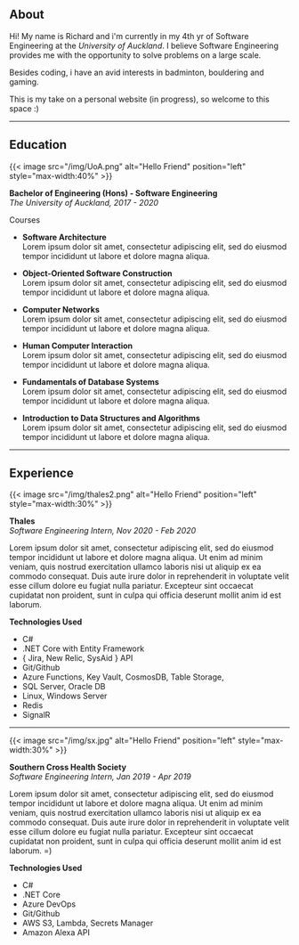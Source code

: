 ## About

Hi! My name is Richard and i'm currently in my 4th yr of Software Engineering at the *University of Auckland*. I believe Software Engineering provides me with the opportunity to solve 
problems on a large scale.
  
Besides coding, i have an avid interests in badminton, bouldering and gaming.

This is my take on a personal website (in progress), so welcome to this space :)



-------------------------------------------

## Education

{{< image src="/img/UoA.png" alt="Hello Friend" position="left" style="max-width:40%" >}}


**Bachelor of Engineering (Hons) - Software Engineering**  
*The University of Auckland, 2017 - 2020*

Courses
* **Software Architecture**  
Lorem ipsum dolor sit amet, consectetur adipiscing elit, sed do eiusmod tempor incididunt ut labore et dolore magna aliqua. 

* **Object-Oriented Software Construction**  
Lorem ipsum dolor sit amet, consectetur adipiscing elit, sed do eiusmod tempor incididunt ut labore et dolore magna aliqua. 

* **Computer Networks**  
Lorem ipsum dolor sit amet, consectetur adipiscing elit, sed do eiusmod tempor incididunt ut labore et dolore magna aliqua. 
	
* **Human Computer Interaction**  
Lorem ipsum dolor sit amet, consectetur adipiscing elit, sed do eiusmod tempor incididunt ut labore et dolore magna aliqua. 
	
* **Fundamentals of Database Systems**   
Lorem ipsum dolor sit amet, consectetur adipiscing elit, sed do eiusmod tempor incididunt ut labore et dolore magna aliqua. 
	
* **Introduction to Data Structures and Algorithms**  
Lorem ipsum dolor sit amet, consectetur adipiscing elit, sed do eiusmod tempor incididunt ut labore et dolore magna aliqua. 

-------------------------------------------

## Experience

{{< image src="/img/thales2.png" alt="Hello Friend" position="left" style="max-width:30%" >}}

**Thales**  
_Software Engineering Intern, Nov 2020 - Feb 2020_

Lorem ipsum dolor sit amet, consectetur adipiscing elit, sed do eiusmod tempor incididunt ut labore et dolore magna aliqua. 
Ut enim ad minim veniam, quis nostrud exercitation ullamco laboris nisi ut aliquip ex ea commodo consequat. 
Duis aute irure dolor in reprehenderit in voluptate velit esse cillum dolore eu fugiat nulla pariatur. 
Excepteur sint occaecat cupidatat non proident, sunt in culpa qui officia deserunt mollit anim id est laborum. 

**Technologies Used**

 * C#
 * .NET Core with Entity Framework
 * { Jira, New Relic, SysAid } API
 * Git/Github
 * Azure Functions, Key Vault, CosmosDB, Table Storage, 
 * SQL Server, Oracle DB
 * Linux, Windows Server
 * Redis
 * SignalR

-------------------------------------------


{{< image src="/img/sx.jpg" alt="Hello Friend" position="left" style="max-width:30%" >}}

**Southern Cross Health Society**  
_Software Engineering Intern, Jan 2019 - Apr 2019_

Lorem ipsum dolor sit amet, consectetur adipiscing elit, sed do eiusmod tempor incididunt ut labore et dolore magna aliqua. 
Ut enim ad minim veniam, quis nostrud exercitation ullamco laboris nisi ut aliquip ex ea commodo consequat. 
Duis aute irure dolor in reprehenderit in voluptate velit esse cillum dolore eu fugiat nulla pariatur. 
Excepteur sint occaecat cupidatat non proident, sunt in culpa qui officia deserunt mollit anim id est laborum. =)

**Technologies Used**

 * C#
 * .NET Core
 * Azure DevOps
 * Git/Github
 * AWS S3, Lambda, Secrets Manager
 * Amazon Alexa API